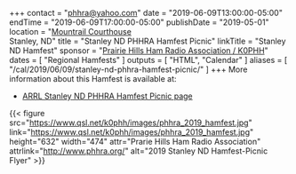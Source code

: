 +++
contact = "[phhra@yahoo.com](mailto:phhra@yahoo.com)"
date = "2019-06-09T13:00:00-05:00"
endTime = "2019-06-09T17:00:00-05:00"
publishDate = "2019-05-01"
location = "[Mountrail Courthouse](https://www.google.com/maps/place/101+N+Main+St,+Stanley,+ND+58784/@48.3212135,-102.3936329,17z/data=!3m1!4b1!4m5!3m4!1s0x5320bcdb4ce3ab67:0xa79df8c768af7c26!8m2!3d48.32121!4d-102.3914389)</br> Stanley, ND"
title = "Stanley ND PHHRA Hamfest Picnic"
linkTitle = "Stanley ND Hamfest"
sponsor = "[Prairie Hills Ham Radio Association / K0PHH](http://www.phhra.org/)"
dates = [ "Regional Hamfests" ]
outputs = [ "HTML", "Calendar" ]
aliases = [ "/cal/2019/06/09/stanley-nd-phhra-hamfest-picnic/" ]
+++
More information about this Hamfest is available at:

* [ARRL Stanley ND PHHRA Hamfest Picnic page](http://www.arrl.org/hamfests/stanley-nd-phhra-hamfest-picnic)

{{< figure src="https://www.qsl.net/k0phh/images/phhra_2019_hamfest.jpg" link="https://www.qsl.net/k0phh/images/phhra_2019_hamfest.jpg" height="632" width="474" attr="Prarie Hills Ham Radio Association" attrlink="http://www.phhra.org/" alt="2019 Stanley ND Hamfest-Picnic Flyer" >}}
